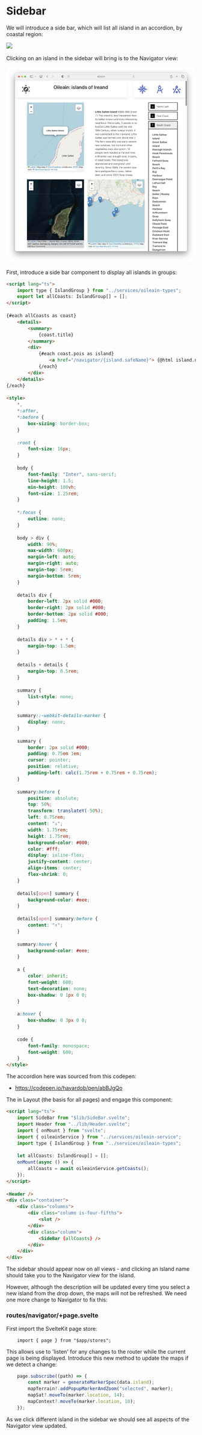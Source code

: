 # Sidebar

We will introduce a side bar, which will list all island in an accordion, by coastal region:

![](img/12.png)

Clicking on an island in the sidebar will bring is to the Navigator view:

![](img/13.png)

First, introduce a side bar component to display all islands in groups:

~~~html
<script lang="ts">
	import type { IslandGroup } from "../services/oileain-types";
	export let allCoasts: IslandGroup[] = [];
</script>

{#each allCoasts as coast}
	<details>
		<summary>
			{coast.title}
		</summary>
		<div>
			{#each coast.pois as island}
				<a href="/navigator/{island.safeName}"> {@html island.name}</a>
			{/each}
		</div>
	</details>
{/each}

<style>
	*,
	*:after,
	*:before {
		box-sizing: border-box;
	}

	:root {
		font-size: 16px;
	}

	body {
		font-family: "Inter", sans-serif;
		line-height: 1.5;
		min-height: 100vh;
		font-size: 1.25rem;
	}

	*:focus {
		outline: none;
	}

	body > div {
		width: 90%;
		max-width: 600px;
		margin-left: auto;
		margin-right: auto;
		margin-top: 5rem;
		margin-bottom: 5rem;
	}

	details div {
		border-left: 2px solid #000;
		border-right: 2px solid #000;
		border-bottom: 2px solid #000;
		padding: 1.5em;
	}

	details div > * + * {
		margin-top: 1.5em;
	}

	details + details {
		margin-top: 0.5rem;
	}

	summary {
		list-style: none;
	}

	summary::-webkit-details-marker {
		display: none;
	}

	summary {
		border: 2px solid #000;
		padding: 0.75em 1em;
		cursor: pointer;
		position: relative;
		padding-left: calc(1.75rem + 0.75rem + 0.75rem);
	}

	summary:before {
		position: absolute;
		top: 50%;
		transform: translateY(-50%);
		left: 0.75rem;
		content: "↓";
		width: 1.75rem;
		height: 1.75rem;
		background-color: #000;
		color: #fff;
		display: inline-flex;
		justify-content: center;
		align-items: center;
		flex-shrink: 0;
	}

	details[open] summary {
		background-color: #eee;
	}

	details[open] summary:before {
		content: "↑";
	}

	summary:hover {
		background-color: #eee;
	}

	a {
		color: inherit;
		font-weight: 600;
		text-decoration: none;
		box-shadow: 0 1px 0 0;
	}

	a:hover {
		box-shadow: 0 3px 0 0;
	}

	code {
		font-family: monospace;
		font-weight: 600;
	}
</style>
~~~

The accordion here was sourced from this codepen:

- https://codepen.io/havardob/pen/abBJgQo

The in Layout (the basis for all pages) and engage this component:

~~~html
<script lang="ts">
	import SideBar from "$lib/SideBar.svelte";
	import Header from "../lib/Header.svelte";
	import { onMount } from "svelte";
	import { oileainService } from "../services/oileain-service";
	import type { IslandGroup } from "../services/oileain-types";

	let allCoasts: IslandGroup[] = [];
	onMount(async () => {
		allCoasts = await oileainService.getCoasts();
	});
</script>

<Header />
<div class="container">
	<div class="columns">
		<div class="column is-four-fifths">
			<slot />
		</div>
		<div class="column">
			<SideBar {allCoasts} />
		</div>
	</div>
</div>
~~~

The sidebar should appear now on all views - and clicking an island name should take you to the Navigator view for the island.

However, although the description will be updated every time you select a new island from the drop down, the maps will not be refreshed. We need one more change to Navigator to fix this:

### routes/navigator/+page.svelte

First import the SvelteKit page store:

~~~ty
	import { page } from "$app/stores";
~~~

This allows use to 'listen' for any changes to the router while the current page is being displayed. Introduce this new method to update the maps if we detect a change:

~~~typescript
	page.subscribe((path) => {
		const marker = generateMarkerSpec(data.island);
		mapTerrain?.addPopupMarkerAndZoom("selected", marker);
		mapSat?.moveTo(marker.location, 14);
		mapContext?.moveTo(marker.location, 10);
	});
~~~

As we click different island in the sidebar we should see all aspects of the Navigator view updated.
